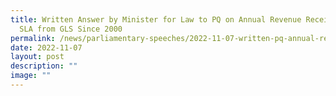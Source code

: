 ```yaml
---
title: Written Answer by Minister for Law to PQ on Annual Revenue Received by
  SLA from GLS Since 2000
permalink: /news/parliamentary-speeches/2022-11-07-written-pq-annual-revenue-received-sla-gls-since-2000/
date: 2022-11-07
layout: post
description: ""
image: ""
---
```

